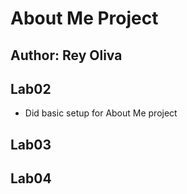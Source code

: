 # About Me Project

## Author: Rey Oliva

## Lab02
- Did basic setup for About Me project

## Lab03

## Lab04
